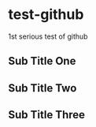 # test-github

1st serious test of github



## Sub Title One

## Sub Title Two

## Sub Title Three
